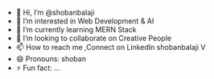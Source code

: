 - 👋 Hi, I’m @shobanbalaji
- 👀 I’m interested in Web Development & AI
- 🌱 I’m currently learning MERN Stack
- 💞️ I’m looking to collaborate on Creative People 
- 📫 How to reach me ,Connect on LinkedIn shobanbalaji V
- 😄 Pronouns: shoban
- ⚡ Fun fact: ...

<!---
shobanbalaji/shobanbalaji is a ✨ special ✨ repository because its `README.md` (this file) appears on your GitHub profile.
You can click the Preview link to take a look at your changes.
--->

